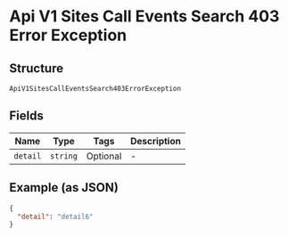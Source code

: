 
# Api V1 Sites Call Events Search 403 Error Exception

## Structure

`ApiV1SitesCallEventsSearch403ErrorException`

## Fields

| Name | Type | Tags | Description |
|  --- | --- | --- | --- |
| `detail` | `string` | Optional | - |

## Example (as JSON)

```json
{
  "detail": "detail6"
}
```

